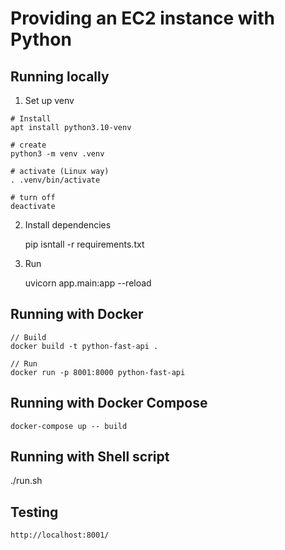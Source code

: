 # Providing an EC2 instance with Python



## Running locally

1. Set up venv

```
# Install 
apt install python3.10-venv

# create
python3 -m venv .venv

# activate (Linux way)
. .venv/bin/activate

# turn off
deactivate
```


2. Install dependencies

    pip isntall -r requirements.txt


3. Run

    uvicorn app.main:app --reload


## Running with Docker

    // Build
    docker build -t python-fast-api .

    // Run
    docker run -p 8001:8000 python-fast-api


## Running with Docker Compose

    docker-compose up -- build


## Running with Shell script

   ./run.sh


## Testing

    http://localhost:8001/
